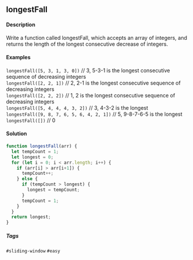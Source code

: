 ## longestFall
#### Description
Write a function called longestFall, which accepts an array of integers, and returns  the length of the longest consecutive decrease of integers.
#### Examples
`longestFall([5, 3, 1, 3, 0])` // 3, 5-3-1 is the longest consecutive sequence of decreasing integers <br>
`longestFall([2, 2, 1])` // 2, 2-1 is the longest consecutive sequence of decreasing integers <br>
`longestFall([2, 2, 2])` // 1, 2 is the longest consecutive sequence of decreasing integers <br>
`longestFall([5, 4, 4, 4, 3, 2])` // 3, 4-3-2 is the longest <br>
`longestFall([9, 8, 7, 6, 5, 6, 4, 2, 1])` // 5, 9-8-7-6-5 is the longest <br>
`longestFall([])` // 0

#### Solution
```js
function longestFall(arr) {
  let tempCount = 1;
  let longest = 0;
  for (let i = 0; i < arr.length; i++) {
    if (arr[i] > arr[i+1]) {
      tempCount++;
    } else {
      if (tempCount > longest) {
        longest = tempCount;
      }
      tempCount = 1;
    }
  }
  return longest;
}
```
##### Tags
`#sliding-window` `#easy`
